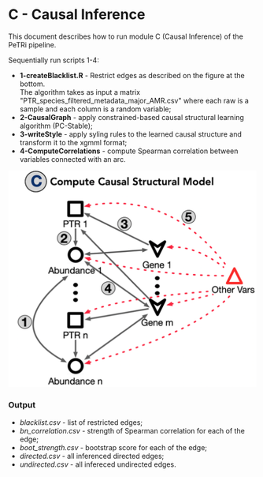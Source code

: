 # C - Causal Inference

This document describes how to run module C (Causal Inference) of the PeTRi pipeline.

Sequentially run scripts 1-4:

* <b>1-createBlacklist.R</b> - Restrict edges as described on the figure at the bottom.
<br> The algorithm takes as input a matrix "PTR_species_filtered_metadata_major_AMR.csv" 
where each raw is a sample and each column is a random variable;
* <b>2-CausalGraph</b>  - apply constrained-based causal structural learning algorithm (PC-Stable);
* <b>3-writeStyle</b> - apply syling rules to the learned causal structure and transform it to the xgmml format;
* <b>4-ComputeCorrelations</b> - compute Spearman correlation between variables connected with an arc.

![restrictions](../images/restrictions.png)

### Output
* <i>blacklist.csv</i> - list of restricted edges;
* <i>bn_correlation.csv</i> - strength of Spearman correlation for each of the edge;
* <i>boot_strength.csv</i> - bootstrap score for each of the edge;
* <i>directed.csv</i> - all inferenced directed edges;
* <i>undirected.csv</i> - all infereced undirected edges.
